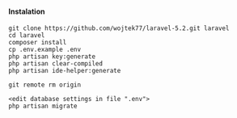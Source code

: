 #### Instalation

	git clone https://github.com/wojtek77/laravel-5.2.git laravel
	cd laravel
    composer install
    cp .env.example .env
    php artisan key:generate
    php artisan clear-compiled
    php artisan ide-helper:generate
    
    git remote rm origin
    
    <edit database settings in file ".env">
	php artisan migrate
